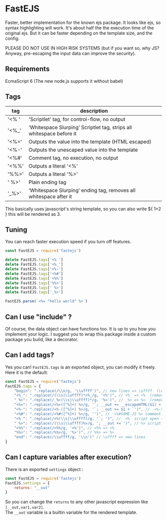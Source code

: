 # FastEJS
Faster, better implementation for the known ejs package.
It looks like ejs, so syntax highlighting will work.
It's about half the the execution time of the original ejs. 
But it can be faster depending on the template size, and the config.

PLEASE DO NOT USE IN HIGH RISK SYSTEMS (but if you want so, why JS? Anyway, pre-escaping the input data can improve the security).

## Requirements
EcmaScript 6 (The new node.js supports it without babel)

## Tags
| tag | description |
| --- | ----------- |
| '<% ' | 'Scriptlet' tag, for control-flow, no output |
| '<%_' | ‘Whitespace Slurping’ Scriptlet tag, strips all whitespace before it |
| '<%=' | Outputs the value into the template (HTML escaped) |
| '<%-' | Outputs the unescaped value into the template |
| '<%#' | Comment tag, no execution, no output |
| '<%%' | Outputs a literal '<%' |
| '%%>' | Outputs a literal '%>' |
| ' %>'  | Plain ending tag |
| '_%>' | ‘Whitespace Slurping’ ending tag, removes all whitespace after it |

This basically uses javascript's string template, so you can also write ${ 1+2 } this will be rendered as 3.

## Tuning
You can reach faster execution speed if you turn off features.

```javascript
const FastEJS = require('fastejs')

delete FastEJS.tags['<% ']
delete FastEJS.tags['<%_']
delete FastEJS.tags['<%-']
delete FastEJS.tags['<%#']
delete FastEJS.tags['<%%']
delete FastEJS.tags['%%>']
delete FastEJS.tags[' %>']
delete FastEJS.tags['_%>']

FastEJS.parse(`<%= "hello world" %>`)
```

## Can I use "include" ?
Of course, the data object can have functions too. It is up to you how you implement your logic.
I suggest you to wrap this package inside a custom package you build, like a decorator.

## Can I add tags?
Yes you can! `FastEJS.tags` is an exported object, you can modify it freely.
Here it is the default:

```javascript
const FastEJS = require('fastejs')
FastEJS.tags = {
    "begin": ".replace(/\\n/g, '\\uffff')", // new lines => \uffff  (\uffff is not a used character so it is perfect for this)
    "<%_": ".replace(/(\\s|\\uffff)*<%_/g, '<%')", // <%_ => <%  (removes all whitespace before it and replaces with <% for later use)
    "_%>": ".replace(/_%>(\\s|\\uffff)*/g, '%>')", // _%> => %>  (removes all whitespace after it and replaces with %> for later use)
    "<%=": ".replace(/<%=([^%]+) %>/g, '`; __out += __escapeHTML($1) + `')", // <%=SOME_JS %> escaped output
    "<%-": ".replace(/<%-([^%]+) %>/g, '`; __out += $1 + `')", //  <%-SOME_JS %> non-escaped output
    "<%#": ".replace(/<%#([^%]+) %>/g, '')", //  <%#SOME_JS %> comment
    "<% ": ".replace(/<%(\\s|\\uffff)/g, '`; ')", //  <%  script open tag
    " %>": ".replace(/(\\s|\\uffff)%>/g, '; __out +=`')", // %> script close tag
    "<%%": ".replace(/<%%/g, '<%')", // <%% => <%
    "%%>": ".replace(/%%>/g, '%>')", // %%> => %>
    "end": ".replace(/\\uffff/g, '\\n')" // \uffff => new lines
}
```

## Can I capture variables after execution?
There is an exported `settings` object :

```javascript
const FastEJS = require('fastejs')
FastEJS.settings = {
    returns: "__out"
}
```
So you can change the `returns` to any other javascript expression like `[__out,var1,var2]`.  
The `__out` variable is a builtin variable for the rendered template.
